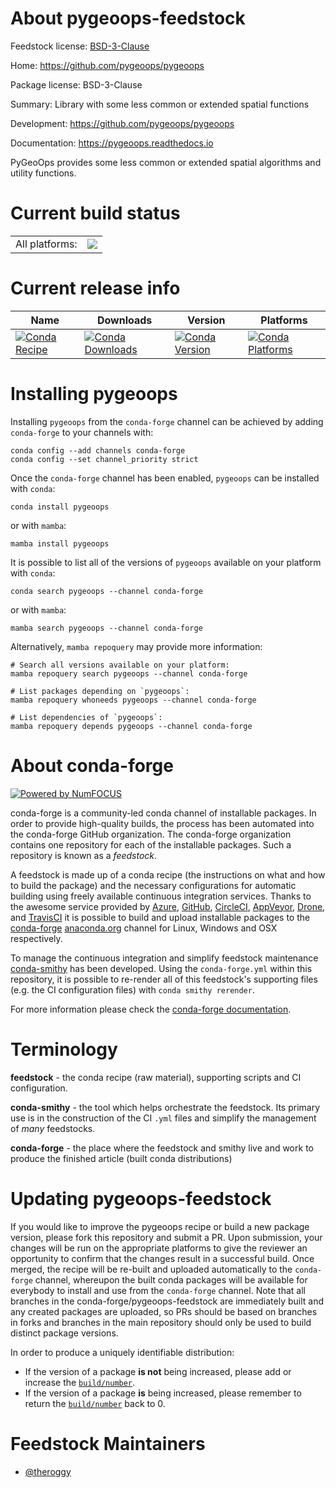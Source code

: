 About pygeoops-feedstock
========================

Feedstock license: [BSD-3-Clause](https://github.com/conda-forge/pygeoops-feedstock/blob/main/LICENSE.txt)

Home: https://github.com/pygeoops/pygeoops

Package license: BSD-3-Clause

Summary: Library with some less common or extended spatial functions

Development: https://github.com/pygeoops/pygeoops

Documentation: https://pygeoops.readthedocs.io

PyGeoOps provides some less common or extended spatial algorithms and utility functions.


Current build status
====================


<table><tr><td>All platforms:</td>
    <td>
      <a href="https://dev.azure.com/conda-forge/feedstock-builds/_build/latest?definitionId=18868&branchName=main">
        <img src="https://dev.azure.com/conda-forge/feedstock-builds/_apis/build/status/pygeoops-feedstock?branchName=main">
      </a>
    </td>
  </tr>
</table>

Current release info
====================

| Name | Downloads | Version | Platforms |
| --- | --- | --- | --- |
| [![Conda Recipe](https://img.shields.io/badge/recipe-pygeoops-green.svg)](https://anaconda.org/conda-forge/pygeoops) | [![Conda Downloads](https://img.shields.io/conda/dn/conda-forge/pygeoops.svg)](https://anaconda.org/conda-forge/pygeoops) | [![Conda Version](https://img.shields.io/conda/vn/conda-forge/pygeoops.svg)](https://anaconda.org/conda-forge/pygeoops) | [![Conda Platforms](https://img.shields.io/conda/pn/conda-forge/pygeoops.svg)](https://anaconda.org/conda-forge/pygeoops) |

Installing pygeoops
===================

Installing `pygeoops` from the `conda-forge` channel can be achieved by adding `conda-forge` to your channels with:

```
conda config --add channels conda-forge
conda config --set channel_priority strict
```

Once the `conda-forge` channel has been enabled, `pygeoops` can be installed with `conda`:

```
conda install pygeoops
```

or with `mamba`:

```
mamba install pygeoops
```

It is possible to list all of the versions of `pygeoops` available on your platform with `conda`:

```
conda search pygeoops --channel conda-forge
```

or with `mamba`:

```
mamba search pygeoops --channel conda-forge
```

Alternatively, `mamba repoquery` may provide more information:

```
# Search all versions available on your platform:
mamba repoquery search pygeoops --channel conda-forge

# List packages depending on `pygeoops`:
mamba repoquery whoneeds pygeoops --channel conda-forge

# List dependencies of `pygeoops`:
mamba repoquery depends pygeoops --channel conda-forge
```


About conda-forge
=================

[![Powered by
NumFOCUS](https://img.shields.io/badge/powered%20by-NumFOCUS-orange.svg?style=flat&colorA=E1523D&colorB=007D8A)](https://numfocus.org)

conda-forge is a community-led conda channel of installable packages.
In order to provide high-quality builds, the process has been automated into the
conda-forge GitHub organization. The conda-forge organization contains one repository
for each of the installable packages. Such a repository is known as a *feedstock*.

A feedstock is made up of a conda recipe (the instructions on what and how to build
the package) and the necessary configurations for automatic building using freely
available continuous integration services. Thanks to the awesome service provided by
[Azure](https://azure.microsoft.com/en-us/services/devops/), [GitHub](https://github.com/),
[CircleCI](https://circleci.com/), [AppVeyor](https://www.appveyor.com/),
[Drone](https://cloud.drone.io/welcome), and [TravisCI](https://travis-ci.com/)
it is possible to build and upload installable packages to the
[conda-forge](https://anaconda.org/conda-forge) [anaconda.org](https://anaconda.org/)
channel for Linux, Windows and OSX respectively.

To manage the continuous integration and simplify feedstock maintenance
[conda-smithy](https://github.com/conda-forge/conda-smithy) has been developed.
Using the ``conda-forge.yml`` within this repository, it is possible to re-render all of
this feedstock's supporting files (e.g. the CI configuration files) with ``conda smithy rerender``.

For more information please check the [conda-forge documentation](https://conda-forge.org/docs/).

Terminology
===========

**feedstock** - the conda recipe (raw material), supporting scripts and CI configuration.

**conda-smithy** - the tool which helps orchestrate the feedstock.
                   Its primary use is in the construction of the CI ``.yml`` files
                   and simplify the management of *many* feedstocks.

**conda-forge** - the place where the feedstock and smithy live and work to
                  produce the finished article (built conda distributions)


Updating pygeoops-feedstock
===========================

If you would like to improve the pygeoops recipe or build a new
package version, please fork this repository and submit a PR. Upon submission,
your changes will be run on the appropriate platforms to give the reviewer an
opportunity to confirm that the changes result in a successful build. Once
merged, the recipe will be re-built and uploaded automatically to the
`conda-forge` channel, whereupon the built conda packages will be available for
everybody to install and use from the `conda-forge` channel.
Note that all branches in the conda-forge/pygeoops-feedstock are
immediately built and any created packages are uploaded, so PRs should be based
on branches in forks and branches in the main repository should only be used to
build distinct package versions.

In order to produce a uniquely identifiable distribution:
 * If the version of a package **is not** being increased, please add or increase
   the [``build/number``](https://docs.conda.io/projects/conda-build/en/latest/resources/define-metadata.html#build-number-and-string).
 * If the version of a package **is** being increased, please remember to return
   the [``build/number``](https://docs.conda.io/projects/conda-build/en/latest/resources/define-metadata.html#build-number-and-string)
   back to 0.

Feedstock Maintainers
=====================

* [@theroggy](https://github.com/theroggy/)

